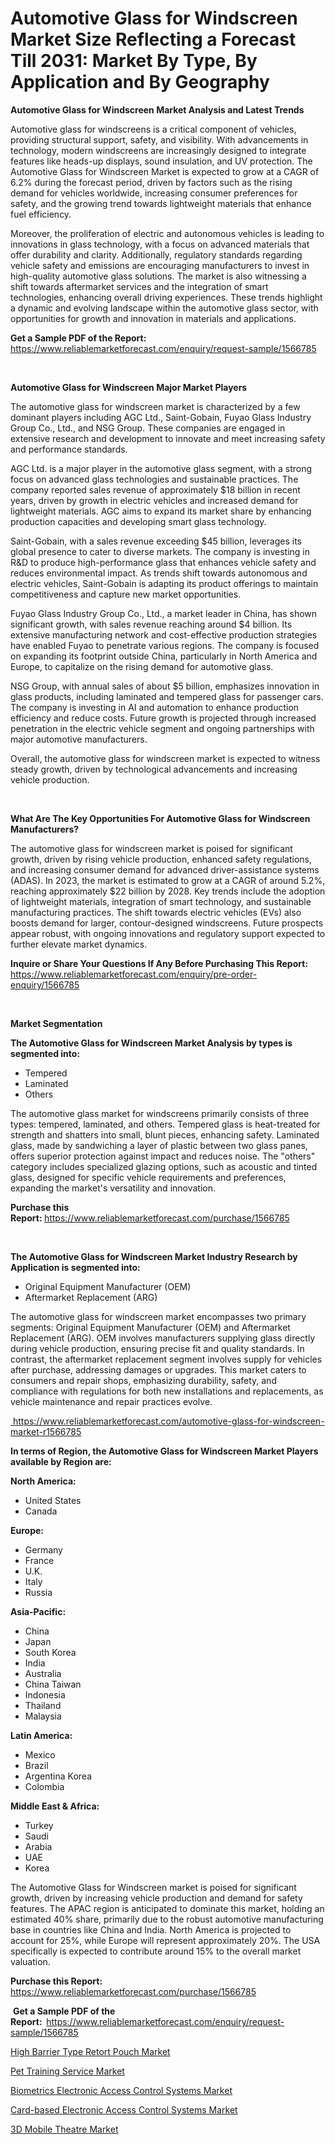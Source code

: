 <p><h1>Automotive Glass for Windscreen Market Size Reflecting a Forecast Till 2031: Market By Type, By Application and By Geography</h1></p><p><strong>Automotive Glass for Windscreen Market Analysis and Latest Trends</strong></p>
<p><p>Automotive glass for windscreens is a critical component of vehicles, providing structural support, safety, and visibility. With advancements in technology, modern windscreens are increasingly designed to integrate features like heads-up displays, sound insulation, and UV protection. The Automotive Glass for Windscreen Market is expected to grow at a CAGR of 6.2% during the forecast period, driven by factors such as the rising demand for vehicles worldwide, increasing consumer preferences for safety, and the growing trend towards lightweight materials that enhance fuel efficiency.</p><p>Moreover, the proliferation of electric and autonomous vehicles is leading to innovations in glass technology, with a focus on advanced materials that offer durability and clarity. Additionally, regulatory standards regarding vehicle safety and emissions are encouraging manufacturers to invest in high-quality automotive glass solutions. The market is also witnessing a shift towards aftermarket services and the integration of smart technologies, enhancing overall driving experiences. These trends highlight a dynamic and evolving landscape within the automotive glass sector, with opportunities for growth and innovation in materials and applications.</p></p>
<p><strong>Get a Sample PDF of the Report:&nbsp;</strong> <a href="https://www.reliablemarketforecast.com/enquiry/request-sample/1566785">https://www.reliablemarketforecast.com/enquiry/request-sample/1566785</a></p>
<p>&nbsp;</p>
<p><strong>Automotive Glass for Windscreen Major Market Players</strong></p>
<p><p>The automotive glass for windscreen market is characterized by a few dominant players including AGC Ltd., Saint-Gobain, Fuyao Glass Industry Group Co., Ltd., and NSG Group. These companies are engaged in extensive research and development to innovate and meet increasing safety and performance standards.</p><p>AGC Ltd. is a major player in the automotive glass segment, with a strong focus on advanced glass technologies and sustainable practices. The company reported sales revenue of approximately $18 billion in recent years, driven by growth in electric vehicles and increased demand for lightweight materials. AGC aims to expand its market share by enhancing production capacities and developing smart glass technology.</p><p>Saint-Gobain, with a sales revenue exceeding $45 billion, leverages its global presence to cater to diverse markets. The company is investing in R&D to produce high-performance glass that enhances vehicle safety and reduces environmental impact. As trends shift towards autonomous and electric vehicles, Saint-Gobain is adapting its product offerings to maintain competitiveness and capture new market opportunities.</p><p>Fuyao Glass Industry Group Co., Ltd., a market leader in China, has shown significant growth, with sales revenue reaching around $4 billion. Its extensive manufacturing network and cost-effective production strategies have enabled Fuyao to penetrate various regions. The company is focused on expanding its footprint outside China, particularly in North America and Europe, to capitalize on the rising demand for automotive glass.</p><p>NSG Group, with annual sales of about $5 billion, emphasizes innovation in glass products, including laminated and tempered glass for passenger cars. The company is investing in AI and automation to enhance production efficiency and reduce costs. Future growth is projected through increased penetration in the electric vehicle segment and ongoing partnerships with major automotive manufacturers.</p><p>Overall, the automotive glass for windscreen market is expected to witness steady growth, driven by technological advancements and increasing vehicle production.</p></p>
<p>&nbsp;</p>
<p><strong>What Are The Key Opportunities For Automotive Glass for Windscreen Manufacturers?</strong></p>
<p><p>The automotive glass for windscreen market is poised for significant growth, driven by rising vehicle production, enhanced safety regulations, and increasing consumer demand for advanced driver-assistance systems (ADAS). In 2023, the market is estimated to grow at a CAGR of around 5.2%, reaching approximately $22 billion by 2028. Key trends include the adoption of lightweight materials, integration of smart technology, and sustainable manufacturing practices. The shift towards electric vehicles (EVs) also boosts demand for larger, contour-designed windscreens. Future prospects appear robust, with ongoing innovations and regulatory support expected to further elevate market dynamics.</p></p>
<p><strong>Inquire or Share Your Questions If Any Before Purchasing This Report:</strong> <a href="https://www.reliablemarketforecast.com/enquiry/pre-order-enquiry/1566785">https://www.reliablemarketforecast.com/enquiry/pre-order-enquiry/1566785</a></p>
<p>&nbsp;</p>
<p><strong>Market Segmentation</strong></p>
<p><strong>The Automotive Glass for Windscreen Market Analysis by types is segmented into:</strong></p>
<p><ul><li>Tempered</li><li>Laminated</li><li>Others</li></ul></p>
<p><p>The automotive glass market for windscreens primarily consists of three types: tempered, laminated, and others. Tempered glass is heat-treated for strength and shatters into small, blunt pieces, enhancing safety. Laminated glass, made by sandwiching a layer of plastic between two glass panes, offers superior protection against impact and reduces noise. The "others" category includes specialized glazing options, such as acoustic and tinted glass, designed for specific vehicle requirements and preferences, expanding the market's versatility and innovation.</p></p>
<p><strong>Purchase this Report:&nbsp;</strong><a href="https://www.reliablemarketforecast.com/purchase/1566785">https://www.reliablemarketforecast.com/purchase/1566785</a></p>
<p>&nbsp;</p>
<p><strong>The Automotive Glass for Windscreen Market Industry Research by Application is segmented into:</strong></p>
<p><ul><li>Original Equipment Manufacturer (OEM)</li><li>Aftermarket Replacement (ARG)</li></ul></p>
<p><p>The automotive glass for windscreen market encompasses two primary segments: Original Equipment Manufacturer (OEM) and Aftermarket Replacement (ARG). OEM involves manufacturers supplying glass directly during vehicle production, ensuring precise fit and quality standards. In contrast, the aftermarket replacement segment involves supply for vehicles after purchase, addressing damages or upgrades. This market caters to consumers and repair shops, emphasizing durability, safety, and compliance with regulations for both new installations and replacements, as vehicle maintenance and repair practices evolve.</p></p>
<p><a href="https://www.reliablemarketforecast.com/automotive-glass-for-windscreen-market-r1566785">&nbsp;https://www.reliablemarketforecast.com/automotive-glass-for-windscreen-market-r1566785</a></p>
<p><strong>In terms of Region, the Automotive Glass for Windscreen Market Players available by Region are:</strong></p>
<p>
    <p> <strong> North America: </strong>
        <ul>
            <li>United States</li>
            <li>Canada</li>
        </ul>
        </p> 
    <p> <strong> Europe: </strong>
        <ul>
            <li>Germany</li>
            <li>France</li>
            <li>U.K.</li>
            <li>Italy</li>
            <li>Russia</li>
        </ul>
        </p> 
    <p> <strong> Asia-Pacific: </strong>
        <ul>
            <li>China</li>
            <li>Japan</li>
            <li>South Korea</li>
            <li>India</li>
            <li>Australia</li>
            <li>China Taiwan</li>
            <li>Indonesia</li>
            <li>Thailand</li>
            <li>Malaysia</li>
        </ul>
        </p> 
    <p> <strong> Latin America: </strong>
        <ul>
            <li>Mexico</li>
            <li>Brazil</li>
            <li>Argentina Korea</li>
            <li>Colombia</li>
        </ul>
        </p> 
    <p> <strong> Middle East & Africa: </strong>
        <ul>
            <li>Turkey</li>
            <li>Saudi</li>
            <li>Arabia</li>
            <li>UAE</li>
            <li>Korea</li>
        </ul>
    </p>
    </p>
<p><p>The Automotive Glass for Windscreen market is poised for significant growth, driven by increasing vehicle production and demand for safety features. The APAC region is anticipated to dominate this market, holding an estimated 40% share, primarily due to the robust automotive manufacturing base in countries like China and India. North America is projected to account for 25%, while Europe will represent approximately 20%. The USA specifically is expected to contribute around 15% to the overall market valuation.</p></p>
<p><strong>Purchase this Report: </strong><a href="https://www.reliablemarketforecast.com/purchase/1566785">https://www.reliablemarketforecast.com/purchase/1566785</a></p>
<p>&nbsp;<strong>Get a Sample PDF of the Report:&nbsp;&nbsp;</strong><a href="https://www.reliablemarketforecast.com/enquiry/request-sample/1566785">https://www.reliablemarketforecast.com/enquiry/request-sample/1566785</a></p>
<p><strong></strong></p>
<p><p><a href="https://github.com/AKSHATREPORTPRIME/Market-Research-Report-List-6/blob/main/high-barrier-type-retort-pouch-market.md">High Barrier Type Retort Pouch Market</a></p><p><a href="https://issuu.com/reportprime-2/docs/pet-training-service-market-size-20_dc78f3fb77d9b8">Pet Training Service Market</a></p><p><a href="https://medium.com/@marcelefueye/analyzing-key-drivers-in-the-biometrics-electronic-access-control-systems-market-market-trends-and-cff7c52f3ce7">Biometrics Electronic Access Control Systems Market</a></p><p><a href="https://medium.com/@marcelefueye/card-based-electronic-access-control-systems-industry-sector-new-technologies-and-market-impact-4f7e36b76c85">Card-based Electronic Access Control Systems Market</a></p><p><a href="https://issuu.com/reportprime-2/docs/3d-mobile-theatre-market-size-2030._27aa48f8e44ddd">3D Mobile Theatre Market</a></p></p>